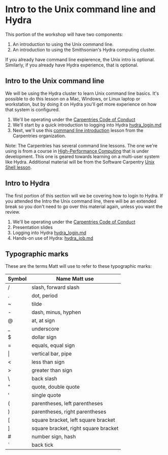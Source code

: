 # Intro to the Unix command line and Hydra

This portion of the workshop will have two components:

1. An introduction to using the Unix command line.
1. An introduction to using the Smithsonian's Hydra computing cluster.

If you already have command line expierence, the Unix intro is optional. Similarly, if you already have Hydra experience, that is optional.

## Intro to the Unix command line

We will be using the Hydra cluster to learn Unix command line basics. It's possible to do this lesson on a Mac, Windows, or Linux laptop or workstation, but by doing it on Hydra you'll get more experience on how that system is configured.

1. We'll be operating under the [Carpentries Code of Conduct](https://docs.carpentries.org/topic_folders/policies/code-of-conduct.html)
1. We'll start by a quick introduction to logging into Hydra [hydra_login.md](hydra_login.md)
1. Next, we'll use this [command line introduction](https://www.hpc-carpentry.org/hpc-shell/) lesson from the Carpentries organization.

Note: The Carpentries has several command line lessons. The one we're using is from a course in [High-Performance Computing](https://www.hpc-carpentry.org/) that is under development. This one is geared towards learning on a multi-user system like Hydra. Additional material will be from the Software Carpentry [Unix Shell lesson](https://swcarpentry.github.io/shell-novice/).

## Intro to Hydra

The first portion of this section will we be covering how to login to Hydra. If you attended the Intro the Unix command line, there will be an extended break so you don't need to go over this material again, unless you want the review.

1. We'll be operating under the [Carpentries Code of Conduct](https://docs.carpentries.org/topic_folders/policies/code-of-conduct.html)
1. Presentation slides
1. Logging into Hydra [hydra_login.md](hydra_login.md)
1. Hands-on use of Hydra: [hydra_job.md](hydra_job.md)

## Typographic marks

These are the terms Matt will use to refer to these typographic marks:

|**Symbol**|**Name Matt use**|
|-----|-----|
|/|slash, forward slash|
|.|dot, period|
|~|tilde|
|-|dash, minus, hyphen|
|@|at, at sign|
|_|underscore|
|$|dollar sign|
|=|equals, equal sign|
|\||vertical bar, pipe|
|<|less than sign|
|>|greater than sign|
|&#92;|back slash|
|"|quote, double quote|
|'|single quote|
|(|parentheses, left parentheses|
|)|parentheses, right parentheses|
|[|square bracket, left square bracket|
|]|square bracket, right square bracket|
|#|number sign, hash|
|`|back tick|